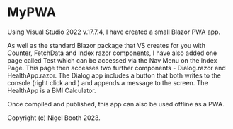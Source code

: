 # MyPWA

Using Visual Studio 2022 v.17.7.4, I have created a small Blazor PWA app.

As well as the standard Blazor package that VS creates for you with Counter, FetchData and Index razor components, I have also added one page called Test
which can be accessed via the Nav Menu on the Index Page.  This page then accesses two further components - Dialog.razor and HealthApp.razor.  The Dialog 
app includes a button that both writes to the console (right click and <inspect>) and appends a message to the screen.  The HealthApp is a BMI Calculator.

Once compiled and published, this app can also be used offline as a PWA.

Copyright (c) Nigel Booth 2023.
